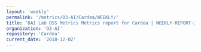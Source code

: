 ```yaml
---
layout: 'weekly'
permalink: '/metrics/D3-AI/Cardea/WEEKLY/'
title: 'DAI Lab OSS Metrics Metrics report for Cardea | WEEKLY-REPORT-2018-12-02'
organization: 'D3-AI'
repository: 'Cardea'
current_date: '2018-12-02'
---
```

